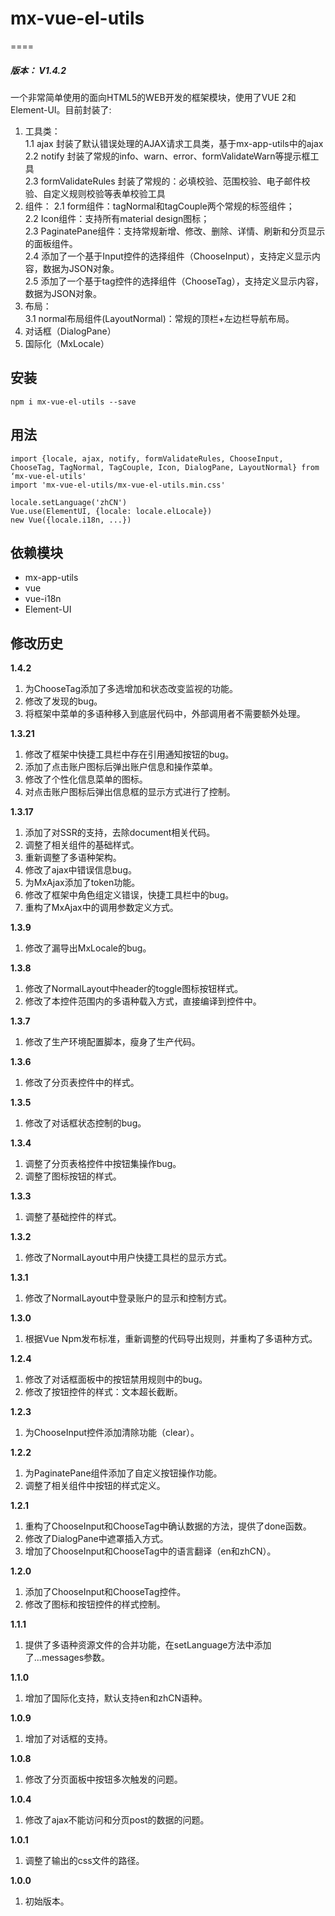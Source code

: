 # mx-vue-el-utils
====
<h5>版本： V1.4.2</h5>
一个非常简单使用的面向HTML5的WEB开发的框架模块，使用了VUE 2和Element-UI。目前封装了:

1. 工具类：<br/>
  1.1 ajax 封装了默认错误处理的AJAX请求工具类，基于mx-app-utils中的ajax<br/>
  2.2 notify 封装了常规的info、warn、error、formValidateWarn等提示框工具<br/>
  2.3 formValidateRules 封装了常规的：必填校验、范围校验、电子邮件校验、自定义规则校验等表单校验工具<br/>
2. 组件：
  2.1 form组件：tagNormal和tagCouple两个常规的标签组件；<br/>
  2.2 Icon组件：支持所有material design图标；<br/>
  2.3 PaginatePane组件：支持常规新增、修改、删除、详情、刷新和分页显示的面板组件。<br/>
  2.4 添加了一个基于Input控件的选择组件（ChooseInput），支持定义显示内容，数据为JSON对象。<br/>
  2.5 添加了一个基于tag控件的选择组件（ChooseTag），支持定义显示内容，数据为JSON对象。<br/>
3. 布局：<br/>
  3.1 normal布局组件(LayoutNormal)：常规的顶栏+左边栏导航布局。<br/>
4. 对话框（DialogPane）<br/>
5. 国际化（MxLocale）

## 安装
    npm i mx-vue-el-utils --save

## 用法
    import {locale, ajax, notify, formValidateRules, ChooseInput, ChooseTag, TagNormal, TagCouple, Icon, DialogPane, LayoutNormal} from ‘mx-vue-el-utils'
    import 'mx-vue-el-utils/mx-vue-el-utils.min.css'

    locale.setLanguage('zhCN')
    Vue.use(ElementUI, {locale: locale.elLocale})
    new Vue({locale.i18n, ...})

## 依赖模块
- mx-app-utils
- vue
- vue-i18n
- Element-UI


## 修改历史
**1.4.2**<br>
1. 为ChooseTag添加了多选增加和状态改变监视的功能。
2. 修改了发现的bug。
3. 将框架中菜单的多语种移入到底层代码中，外部调用者不需要额外处理。

**1.3.21**<br>
1. 修改了框架中快捷工具栏中存在引用通知按钮的bug。
2. 添加了点击账户图标后弹出账户信息和操作菜单。
3. 修改了个性化信息菜单的图标。
4. 对点击账户图标后弹出信息框的显示方式进行了控制。

**1.3.17**<br>
1. 添加了对SSR的支持，去除document相关代码。
2. 调整了相关组件的基础样式。
3. 重新调整了多语种架构。
4. 修改了ajax中错误信息bug。
5. 为MxAjax添加了token功能。
6. 修改了框架中角色组定义错误，快捷工具栏中的bug。
7. 重构了MxAjax中的调用参数定义方式。

**1.3.9**<br>
1. 修改了漏导出MxLocale的bug。

**1.3.8**<br>
1. 修改了NormalLayout中header的toggle图标按钮样式。
2. 修改了本控件范围内的多语种载入方式，直接编译到控件中。

**1.3.7**<br>
1. 修改了生产环境配置脚本，瘦身了生产代码。

**1.3.6**<br>
1. 修改了分页表控件中的样式。

**1.3.5**<br>
1. 修改了对话框状态控制的bug。

**1.3.4**<br>
1. 调整了分页表格控件中按钮集操作bug。
2. 调整了图标按钮的样式。

**1.3.3**<br>
1. 调整了基础控件的样式。

**1.3.2**<br>
1. 修改了NormalLayout中用户快捷工具栏的显示方式。

**1.3.1**<br>
1. 修改了NormalLayout中登录账户的显示和控制方式。

**1.3.0**<br>
1. 根据Vue Npm发布标准，重新调整的代码导出规则，并重构了多语种方式。

**1.2.4**<br>
1. 修改了对话框面板中的按钮禁用规则中的bug。
2. 修改了按钮控件的样式：文本超长截断。

**1.2.3**<br>
1. 为ChooseInput控件添加清除功能（clear）。

**1.2.2**<br>
1. 为PaginatePane组件添加了自定义按钮操作功能。
2. 调整了相关组件中按钮的样式定义。

**1.2.1**<br>
1. 重构了ChooseInput和ChooseTag中确认数据的方法，提供了done函数。
2. 修改了DialogPane中遮罩插入方式。
3. 增加了ChooseInput和ChooseTag中的语言翻译（en和zhCN）。

**1.2.0**<br>
1. 添加了ChooseInput和ChooseTag控件。
2. 修改了图标和按钮控件的样式控制。

**1.1.1**<br>
1. 提供了多语种资源文件的合并功能，在setLanguage方法中添加了...messages参数。

**1.1.0**<br>
1. 增加了国际化支持，默认支持en和zhCN语种。

**1.0.9**<br>
1. 增加了对话框的支持。

**1.0.8**<br>
1. 修改了分页面板中按钮多次触发的问题。

**1.0.4**<br>
1. 修改了ajax不能访问和分页post的数据的问题。

**1.0.1**<br>
1. 调整了输出的css文件的路径。

**1.0.0**<br>
1. 初始版本。
